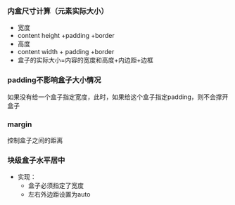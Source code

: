 ### 内盒尺寸计算（元素实际大小）

- 宽度
- content height +padding +border 
- 高度
- content width + padding +border
- 盒子的实际大小=内容的宽度和高度+内边距+边框

### padding不影响盒子大小情况

如果没有给一个盒子指定宽度，此时，如果给这个盒子指定padding，则不会撑开盒子

### margin

控制盒子之间的距离

### 块级盒子水平居中

- 实现：
  - 盒子必须指定了宽度
  - 左右外边距设置为auto
